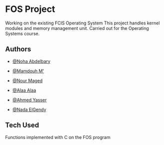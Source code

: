 
# FOS Project


Working on the existing FCIS Operating System
This project handles kernel modules and memory management unit. Carried out for the Operating Systems course. 


## Authors

- [@Noha Abdelbary](https://www.github.com/NohaAbdelbarry)

- [@Mamdouh M'](https://www.github.com/MD07-M)

- [@Nour Maged](https://www.github.com/nour71200)

- [@Alaa Alaa](https://www.github.com/2la23la)

- [@Ahmed Yasser](https://www.github.com/Ahmdyasser99) 

- [@Nada ElGendy](https://www.github.com/nadaelgendy2) 
## Tech Used

Functions implemented with C on the FOS program

